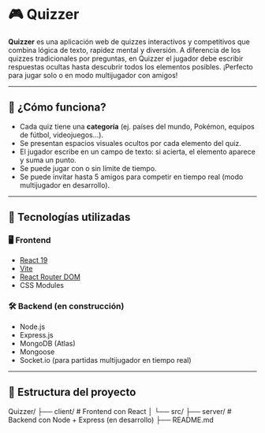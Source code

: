 # 🎮 Quizzer

**Quizzer** es una aplicación web de quizzes interactivos y competitivos que combina lógica de texto, rapidez mental y diversión. A diferencia de los quizzes tradicionales por preguntas, en Quizzer el jugador debe escribir respuestas ocultas hasta descubrir todos los elementos posibles. ¡Perfecto para jugar solo o en modo multijugador con amigos!

---

## 🧠 ¿Cómo funciona?

- Cada quiz tiene una **categoría** (ej. países del mundo, Pokémon, equipos de fútbol, videojuegos...).
- Se presentan espacios visuales ocultos por cada elemento del quiz.
- El jugador escribe en un campo de texto: si acierta, el elemento aparece y suma un punto.
- Se puede jugar con o sin límite de tiempo.
- Se puede invitar hasta 5 amigos para competir en tiempo real (modo multijugador en desarrollo).

---

## 🚀 Tecnologías utilizadas

### 🖥️ Frontend

- [React 19](https://react.dev)
- [Vite](https://vitejs.dev/)
- [React Router DOM](https://reactrouter.com/)
- CSS Modules

### 🛠️ Backend (en construcción)

- Node.js
- Express.js
- MongoDB (Atlas)
- Mongoose
- Socket.io (para partidas multijugador en tiempo real)

---

## 📁 Estructura del proyecto

Quizzer/
├── client/ # Frontend con React
│ └── src/
├── server/ # Backend con Node + Express (en desarrollo)
├── README.md
